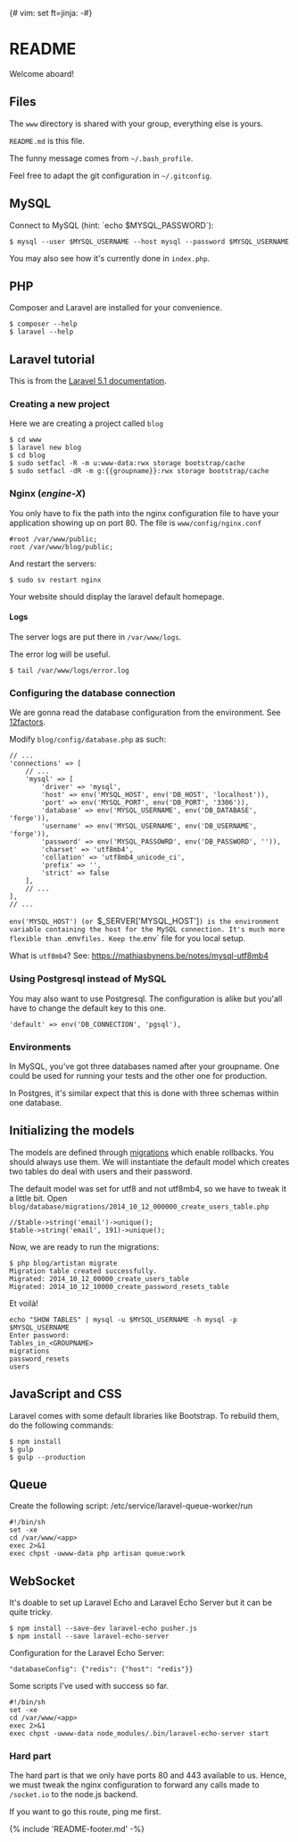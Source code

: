 {# vim: set ft=jinja: -#}
# README

Welcome aboard!

## Files

The `www` directory is shared with your group, everything else is yours.

`README.md` is this file.

The funny message comes from `~/.bash_profile`.

Feel free to adapt the git configuration in `~/.gitconfig`.

## MySQL

Connect to MySQL (hint: \`echo \$MYSQL_PASSWORD\`):

    $ mysql --user $MYSQL_USERNAME --host mysql --password $MYSQL_USERNAME

You may also see how it's currently done in `index.php`.


## PHP

Composer and Laravel are installed for your convenience.

    $ composer --help
    $ laravel --help


## Laravel tutorial

This is from the [Laravel 5.1 documentation](http://laravel.com/docs/5.1).

### Creating a new project

Here we are creating a project called `blog`

    $ cd www
    $ laravel new blog
    $ cd blog
    $ sudo setfacl -R -m u:www-data:rwx storage bootstrap/cache
    $ sudo setfacl -dR -m g:{{groupname}}:rwx storage bootstrap/cache


### Nginx (_engine-X_)

You only have to fix the path into the nginx configuration file to have your
application showing up on port 80. The file is `www/config/nginx.conf`

    #root /var/www/public;
    root /var/www/blog/public;

And restart the servers:

    $ sudo sv restart nginx

Your website should display the laravel default homepage.


#### Logs

The server logs are put there in `/var/www/logs`.

The error log will be useful.

    $ tail /var/www/logs/error.log

### Configuring the database connection

We are gonna read the database configuration from the environment. See
[12factors](http://12factor.net/config).

Modify `blog/config/database.php` as such:

    // ...
    'connections' => [
        // ...
        'mysql' => [
            'driver' => 'mysql',
            'host' => env('MYSQL_HOST', env('DB_HOST', 'localhost')),
            'port' => env('MYSQL_PORT', env('DB_PORT', '3306')),
            'database' => env('MYSQL_USERNAME', env('DB_DATABASE', 'forge')),
            'username' => env('MYSQL_USERNAME', env('DB_USERNAME', 'forge')),
            'password' => env('MYSQL_PASSOWRD', env('DB_PASSWORD', '')),
            'charset' => 'utf8mb4',
            'collation' => 'utf8mb4_unicode_ci',
            'prefix' => '',
            'strict' => false
        ],
        // ...
    ],
    // ...

`env('MYSQL_HOST') (or `$_SERVER['MYSQL_HOST']`) is the environment variable
containing the host for the MySQL connection. It's much more flexible than
`.env` files. Keep the `.env` file for you local setup.

What is `utf8mb4`? See: https://mathiasbynens.be/notes/mysql-utf8mb4

### Using Postgresql instead of MySQL

You may also want to use Postgresql. The configuration is alike but you'all have
to change the default key to this one.

    'default' => env('DB_CONNECTION', 'pgsql'),

### Environments

In MySQL, you've got three databases named after your groupname. One could be
used for running your tests and the other one for production.

In Postgres, it's similar expect that this is done with three schemas within
one database.


## Initializing the models

The models are defined through
[migrations](http://laravel.com/docs/5.1/migrations) which enable rollbacks.
You should always use them. We will instantiate the default model which creates
two tables do deal with users and their password.

The default model was set for utf8 and not utf8mb4, so we have to tweak it a
little bit. Open `blog/database/migrations/2014_10_12_000000_create_users_table.php`

    //$table->string('email')->unique();
    $table->string('email', 191)->unique();

Now, we are ready to run the migrations:

    $ php blog/artistan migrate
    Migration table created successfully.
    Migrated: 2014_10_12_00000_create_users_table
    Migrated: 2014_10_12_10000_create_password_resets_table

Et voilà!

    echo "SHOW TABLES" | mysql -u $MYSQL_USERNAME -h mysql -p $MYSQL_USERNAME
    Enter password:
    Tables_in_<GROUPNAME>
    migrations
    password_resets
    users

## JavaScript and CSS

Laravel comes with some default libraries like Bootstrap. To rebuild them, do
the following commands:

    $ npm install
    $ gulp
    $ gulp --production

## Queue

Create the following script: /etc/service/laravel-queue-worker/run

    #!/bin/sh
    set -xe
    cd /var/www/<app>
    exec 2>&1
    exec chpst -uwww-data php artisan queue:work


## WebSocket

It's doable to set up Laravel Echo and Laravel Echo Server but it can be quite
tricky.

    $ npm install --save-dev laravel-echo pusher.js
    $ npm install --save laravel-echo-server

Configuration for the Laravel Echo Server:

    "databaseConfig": {"redis": {"host": "redis"}}

Some scripts I've used with success so far.

    #!/bin/sh
    set -xe
    cd /var/www/<app>
    exec 2>&1
    exec chpst -uwww-data node_modules/.bin/laravel-echo-server start

### Hard part

The hard part is that we only have ports 80 and 443 available to us. Hence, we
must tweak the nginx configuration to forward any calls made to `/socket.io` to
the node.js backend.

If you want to go this route, ping me first.

{% include 'README-footer.md' -%}
